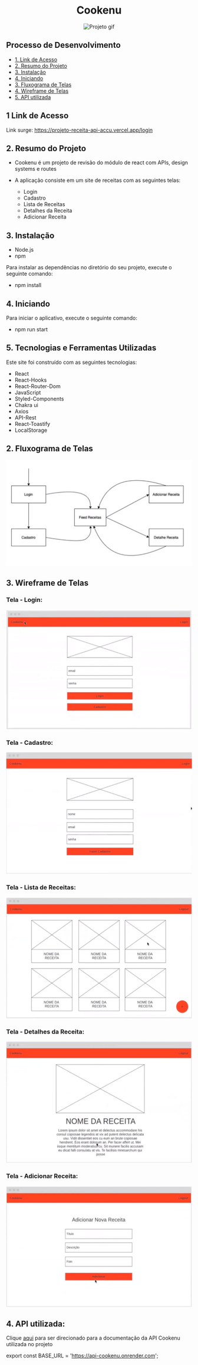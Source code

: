 <h1 align="center">Cookenu</h1>
<div align="center">

![Projeto gif](./src/assets//recipe.gif)

</div>

## Processo de Desenvolvimento

- [1. Link de Acesso](#Link-de-Acesso)
- [2. Resumo do Projeto](#1-resumo-do-projeto)
- [3. Instalação](#Instalação)
- [4. Iniciando](#Iniciando)
- [3. Fluxograma de Telas](#2-fluxograma-de-telas)
- [4. Wireframe de Telas](#3-wireframe-de-telas)
- [5. API utilizada](#4-api-utilizada)

## 1 Link de Acesso

Link surge: https://projeto-receita-api-accu.vercel.app/login

## 2. Resumo do Projeto

- Cookenu é um projeto de revisão do módulo de react com APIs, design systems e routes

- A aplicação consiste em um site de receitas com as seguintes telas:
  - Login
  - Cadastro
  - Lista de Receitas
  - Detalhes da Receita
  - Adicionar Receita

## 3. Instalação

- Node.js
- npm

Para instalar as dependências no diretório do seu projeto, execute o seguinte comando:

- npm install

## 4. Iniciando

Para iniciar o aplicativo, execute o seguinte comando:

- npm run start

## 5. Tecnologias e Ferramentas Utilizadas

Este site foi construído com as seguintes tecnologias:

- React
- React-Hooks
- React-Router-Dom
- JavaScript
- Styled-Components
- Chakra ui
- Axios
- API-Rest
- React-Toastify
- LocalStorage

## 2. Fluxograma de Telas

![Fluxograma de Telas](./src/images/images-readme/image-0.png)

## 3. Wireframe de Telas

### Tela - Login:

![Tela - Login](./src/images/images-readme/image-1.png)

### Tela - Cadastro:

![Tela - Cadastro](./src/images/images-readme/image-2.png)

### Tela - Lista de Receitas:

![Alt text](./src/images/images-readme/image-3.png)

### Tela - Detalhes da Receita:

![Alt text](./src/images/images-readme/image-4.png)

### Tela - Adicionar Receita:

![Alt text](./src/images/images-readme/image-5.png)

## 4. API utilizada:

Clique [aqui](https://documenter.getpostman.com/view/21151478/2s8YzMZRju#intro) para ser direcionado para a documentação da API Cookenu utilizada no projeto

export const BASE_URL = 'https://api-cookenu.onrender.com';
